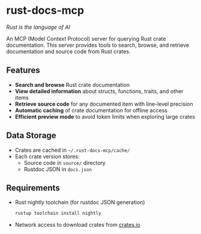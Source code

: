 # rust-docs-mcp

*Rust is the language of AI*

An MCP (Model Context Protocol) server for querying Rust crate documentation. This server provides tools to search, browse, and retrieve documentation and source code from Rust crates.

## Features

- **Search and browse** Rust crate documentation
- **View detailed information** about structs, functions, traits, and other items
- **Retrieve source code** for any documented item with line-level precision
- **Automatic caching** of crate documentation for offline access
- **Efficient preview mode** to avoid token limits when exploring large crates

## Data Storage

- Crates are cached in `~/.rust-docs-mcp/cache/`
- Each crate version stores:
  - Source code in `source/` directory
  - Rustdoc JSON in `docs.json`

## Requirements

- Rust nightly toolchain (for rustdoc JSON generation)

  ```bash
  rustup toolchain install nightly
  ```

- Network access to download crates from [crates.io](https://crates.io)
